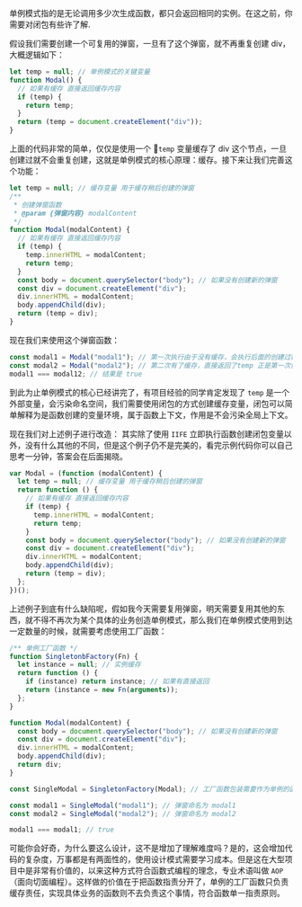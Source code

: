 单例模式指的是无论调用多少次生成函数，都只会返回相同的实例。在这之前，你需要对闭包有些许了解.

假设我们需要创建一个可复用的弹窗，一旦有了这个弹窗，就不再重复创建 div，大概逻辑如下：

```js
let temp = null; // 单例模式的关键变量
function Modal() {
  // 如果有缓存 直接返回缓存内容
  if (temp) {
    return temp;
  }
  return (temp = document.createElement("div"));
}
```

上面的代码非常的简单，仅仅是使用一个 `temp` 变量缓存了 div 这个节点，一旦创建过就不会重复创建，这就是单例模式的核心原理：缓存。接下来让我们完善这个功能：

```js
let temp = null; // 缓存变量 用于缓存稍后创建的弹窗
/**
 * 创建弹窗函数
 * @param {弹窗内容} modalContent
 */
function Modal(modalContent) {
  // 如果有缓存 直接返回缓存内容
  if (temp) {
    temp.innerHTML = modalContent;
    return temp;
  }
  const body = document.querySelector("body"); // 如果没有创建新的弹窗
  const div = document.createElement("div");
  div.innerHTML = modalContent;
  body.appendChild(div);
  return (temp = div);
}
```

现在我们来使用这个弹窗函数：

```js
const modal1 = Modal("modal1"); // 第一次执行由于没有缓存，会执行后面的创建过程
const modal2 = Modal("modal2"); // 第二次有了缓存，直接返回了temp 正是第一次创建好的temp
modal1 === modal12; // 结果是 true
```

到此为止单例模式的核心已经讲完了，有项目经验的同学肯定发现了 `temp` 是一个外部变量，会污染命名空间，我们需要使用闭包的方式创建缓存变量，闭包可以简单解释为是函数创建的变量环境，属于函数上下文，作用是不会污染全局上下文。

现在我们对上述例子进行改造：
其实除了使用 `IIFE` 立即执行函数创建闭包变量以外，没有什么其他的不同，但是这个例子仍不是完美的，看完示例代码你可以自己思考一分钟，答案会在后面揭晓。

```js
var Modal = (function (modalContent) {
  let temp = null; // 缓存变量 用于缓存稍后创建的弹窗
  return function () {
    // 如果有缓存 直接返回缓存内容
    if (temp) {
      temp.innerHTML = modalContent;
      return temp;
    }
    const body = document.querySelector("body"); // 如果没有创建新的弹窗
    const div = document.createElement("div");
    div.innerHTML = modalContent;
    body.appendChild(div);
    return (temp = div);
  };
})();
```

上述例子到底有什么缺陷呢，假如我今天需要复用弹窗，明天需要复用其他的东西，就不得不再次为某个具体的业务创造单例模式，那么我们在单例模式使用到达一定数量的时候，就需要考虑使用工厂函数：

```js
/** 单例工厂函数 */
function SingletonbFactory(Fn) {
  let instance = null; // 实例缓存
  return function () {
    if (instance) return instance; // 如果有直接返回
    return (instance = new Fn(arguments));
  };
}

function Modal(modalContent) {
  const body = document.querySelector("body"); // 如果没有创建新的弹窗
  const div = document.createElement("div");
  div.innerHTML = modalContent;
  body.appendChild(div);
  return div;
}

const SingleModal = SingletonFactory(Modal); // 工厂函数包装需要作为单例的函数

const modal1 = SingleModal("modal1"); // 弹窗命名为 modal1
const modal2 = SingleModal("modal2"); // 弹窗命名为 modal2

modal1 === modal1; // true
```

可能你会好奇，为什么要这么设计，这不是增加了理解难度吗？是的，这会增加代码的复杂度，万事都是有两面性的，使用设计模式需要学习成本。但是这在大型项目中是非常有价值的，以来这种方式符合函数式编程的理念，专业术语叫做 `AOP` （面向切面编程）。这样做的价值在于把函数指责分开了，单例的工厂函数只负责缓存责任，实现具体业务的函数则不去负责这个事情，符合函数单一指责原则。
